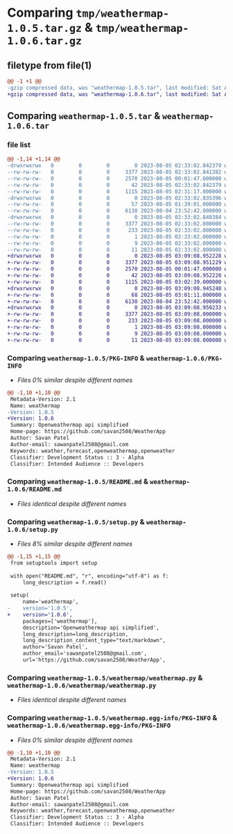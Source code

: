 # Comparing `tmp/weathermap-1.0.5.tar.gz` & `tmp/weathermap-1.0.6.tar.gz`

## filetype from file(1)

```diff
@@ -1 +1 @@
-gzip compressed data, was "weathermap-1.0.5.tar", last modified: Sat Aug  5 02:33:02 2023, max compression
+gzip compressed data, was "weathermap-1.0.6.tar", last modified: Sat Aug  5 03:09:08 2023, max compression
```

## Comparing `weathermap-1.0.5.tar` & `weathermap-1.0.6.tar`

### file list

```diff
@@ -1,14 +1,14 @@
-drwxrwxrwx   0        0        0        0 2023-08-05 02:33:02.842379 weathermap-1.0.5/
--rw-rw-rw-   0        0        0     3377 2023-08-05 02:33:02.841382 weathermap-1.0.5/PKG-INFO
--rw-rw-rw-   0        0        0     2570 2023-08-05 00:01:47.000000 weathermap-1.0.5/README.md
--rw-rw-rw-   0        0        0       42 2023-08-05 02:33:02.842379 weathermap-1.0.5/setup.cfg
--rw-rw-rw-   0        0        0     1115 2023-08-05 02:31:17.000000 weathermap-1.0.5/setup.py
-drwxrwxrwx   0        0        0        0 2023-08-05 02:33:02.835396 weathermap-1.0.5/weathermap/
--rw-rw-rw-   0        0        0       57 2023-08-05 01:39:01.000000 weathermap-1.0.5/weathermap/_init_.py
--rw-rw-rw-   0        0        0     6130 2023-08-04 23:52:42.000000 weathermap-1.0.5/weathermap/weathermap.py
-drwxrwxrwx   0        0        0        0 2023-08-05 02:33:02.840384 weathermap-1.0.5/weathermap.egg-info/
--rw-rw-rw-   0        0        0     3377 2023-08-05 02:33:02.000000 weathermap-1.0.5/weathermap.egg-info/PKG-INFO
--rw-rw-rw-   0        0        0      233 2023-08-05 02:33:02.000000 weathermap-1.0.5/weathermap.egg-info/SOURCES.txt
--rw-rw-rw-   0        0        0        1 2023-08-05 02:33:02.000000 weathermap-1.0.5/weathermap.egg-info/dependency_links.txt
--rw-rw-rw-   0        0        0        9 2023-08-05 02:33:02.000000 weathermap-1.0.5/weathermap.egg-info/requires.txt
--rw-rw-rw-   0        0        0       11 2023-08-05 02:33:02.000000 weathermap-1.0.5/weathermap.egg-info/top_level.txt
+drwxrwxrwx   0        0        0        0 2023-08-05 03:09:08.952228 weathermap-1.0.6/
+-rw-rw-rw-   0        0        0     3377 2023-08-05 03:09:08.951229 weathermap-1.0.6/PKG-INFO
+-rw-rw-rw-   0        0        0     2570 2023-08-05 00:01:47.000000 weathermap-1.0.6/README.md
+-rw-rw-rw-   0        0        0       42 2023-08-05 03:09:08.952228 weathermap-1.0.6/setup.cfg
+-rw-rw-rw-   0        0        0     1115 2023-08-05 03:02:39.000000 weathermap-1.0.6/setup.py
+drwxrwxrwx   0        0        0        0 2023-08-05 03:09:08.945248 weathermap-1.0.6/weathermap/
+-rw-rw-rw-   0        0        0       68 2023-08-05 03:01:11.000000 weathermap-1.0.6/weathermap/_init_.py
+-rw-rw-rw-   0        0        0     6130 2023-08-04 23:52:42.000000 weathermap-1.0.6/weathermap/weathermap.py
+drwxrwxrwx   0        0        0        0 2023-08-05 03:09:08.950233 weathermap-1.0.6/weathermap.egg-info/
+-rw-rw-rw-   0        0        0     3377 2023-08-05 03:09:08.000000 weathermap-1.0.6/weathermap.egg-info/PKG-INFO
+-rw-rw-rw-   0        0        0      233 2023-08-05 03:09:08.000000 weathermap-1.0.6/weathermap.egg-info/SOURCES.txt
+-rw-rw-rw-   0        0        0        1 2023-08-05 03:09:08.000000 weathermap-1.0.6/weathermap.egg-info/dependency_links.txt
+-rw-rw-rw-   0        0        0        9 2023-08-05 03:09:08.000000 weathermap-1.0.6/weathermap.egg-info/requires.txt
+-rw-rw-rw-   0        0        0       11 2023-08-05 03:09:08.000000 weathermap-1.0.6/weathermap.egg-info/top_level.txt
```

### Comparing `weathermap-1.0.5/PKG-INFO` & `weathermap-1.0.6/PKG-INFO`

 * *Files 0% similar despite different names*

```diff
@@ -1,10 +1,10 @@
 Metadata-Version: 2.1
 Name: weathermap
-Version: 1.0.5
+Version: 1.0.6
 Summary: Openweathermap api simplified
 Home-page: https://github.com/savan2508/WeatherApp
 Author: Savan Patel
 Author-email: sawanpatel2508@gmail.com
 Keywords: weather,forecast,openweathermap,openweather
 Classifier: Development Status :: 3 - Alpha
 Classifier: Intended Audience :: Developers
```

### Comparing `weathermap-1.0.5/README.md` & `weathermap-1.0.6/README.md`

 * *Files identical despite different names*

### Comparing `weathermap-1.0.5/setup.py` & `weathermap-1.0.6/setup.py`

 * *Files 8% similar despite different names*

```diff
@@ -1,15 +1,15 @@
 from setuptools import setup
 
 with open("README.md", "r", encoding="utf-8") as f:
     long_description = f.read()
 
 setup(
     name='weathermap',
-    version='1.0.5',
+    version='1.0.6',
     packages=['weathermap'],
     description='Openweathermap api simplified',
     long_description=long_description,
     long_description_content_type="text/markdown",
     author='Savan Patel',
     author_email='sawanpatel2508@gmail.com',
     url='https://github.com/savan2508/WeatherApp',
```

### Comparing `weathermap-1.0.5/weathermap/weathermap.py` & `weathermap-1.0.6/weathermap/weathermap.py`

 * *Files identical despite different names*

### Comparing `weathermap-1.0.5/weathermap.egg-info/PKG-INFO` & `weathermap-1.0.6/weathermap.egg-info/PKG-INFO`

 * *Files 0% similar despite different names*

```diff
@@ -1,10 +1,10 @@
 Metadata-Version: 2.1
 Name: weathermap
-Version: 1.0.5
+Version: 1.0.6
 Summary: Openweathermap api simplified
 Home-page: https://github.com/savan2508/WeatherApp
 Author: Savan Patel
 Author-email: sawanpatel2508@gmail.com
 Keywords: weather,forecast,openweathermap,openweather
 Classifier: Development Status :: 3 - Alpha
 Classifier: Intended Audience :: Developers
```

